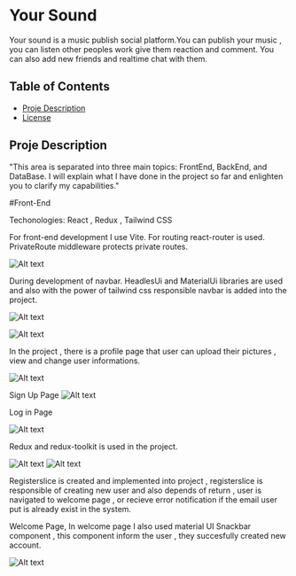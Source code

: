 # Your Sound

Your sound is a music publish social platform.You can publish your music , you can listen other peoples work give them reaction and comment. You can also add new friends and realtime chat with them.

## Table of Contents

- [Proje Description](#description)
- [License](#license)

## Proje Description

"This area is separated into three main topics: FrontEnd, BackEnd, and DataBase. I will explain what I have done in the project so far and enlighten you to clarify my capabilities."

#Front-End

Techonologies: React , Redux , Tailwind CSS

For front-end development I use Vite. For routing react-router is used.
PrivateRoute middleware protects private routes.

![Alt text](./Readme_Img/image.png)

During development of navbar. HeadlesUi and MaterialUi libraries are used and also with the power of tailwind css responsible navbar is added into the project.

![Alt text](./Readme_Img/image-1.png)

![Alt text](./Readme_Img/image-2.png)

In the project , there is a profile page that user can upload their pictures , view and change user informations.

![Alt text](./Readme_Img/image-3.png)

Sign Up Page
![Alt text](./Readme_Img/image-4.png)

Log in Page

![Alt text](./Readme_Img/image-5.png)

Redux and redux-toolkit is used in the project.

![Alt text](./Readme_Img/image-6.png)
![Alt text](./Readme_Img/image-7.png)

Registerslice is created and implemented into project , registerslice is responsible of creating new user and also depends of return , user is navigated to welcome page , or recieve error notification if the email user put is already exist in the system.

Welcome Page,
In welcome page I also used material UI Snackbar component , this component inform the user , they succesfully created new account.

![Alt text](./Readme_Img/image-8.png)
